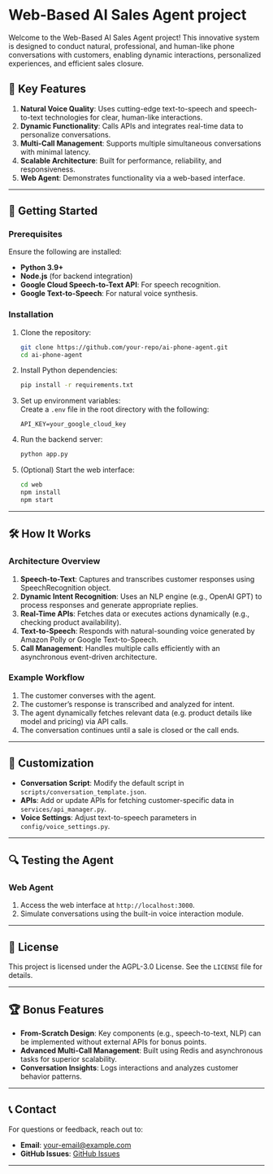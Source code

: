 # Web-Based AI Sales Agent project  

Welcome to the Web-Based AI Sales Agent project! This innovative system is designed to conduct natural, professional, and human-like phone conversations with customers, enabling dynamic interactions, personalized experiences, and efficient sales closure.  

## 🎯 **Key Features**  
1. **Natural Voice Quality**: Uses cutting-edge text-to-speech and speech-to-text technologies for clear, human-like interactions.  
2. **Dynamic Functionality**: Calls APIs and integrates real-time data to personalize conversations.  
3. **Multi-Call Management**: Supports multiple simultaneous conversations with minimal latency.  
4. **Scalable Architecture**: Built for performance, reliability, and responsiveness.  
5. **Web Agent**: Demonstrates functionality via a web-based interface.  

---

## 🚀 **Getting Started**  

### Prerequisites  
Ensure the following are installed:  
- **Python 3.9+**  
- **Node.js** (for backend integration)  
- **Google Cloud Speech-to-Text API**: For speech recognition.  
- **Google Text-to-Speech**: For natural voice synthesis.  

### Installation  
1. Clone the repository:  
   ```bash  
   git clone https://github.com/your-repo/ai-phone-agent.git  
   cd ai-phone-agent  
   ```  

2. Install Python dependencies:  
   ```bash  
   pip install -r requirements.txt  
   ```  

3. Set up environment variables:  
   Create a `.env` file in the root directory with the following:  
   ```plaintext  
   API_KEY=your_google_cloud_key 
   ```  

4. Run the backend server:  
   ```bash  
   python app.py  
   ```  

5. (Optional) Start the web interface:  
   ```bash  
   cd web  
   npm install  
   npm start  
   ```  

---

## 🛠 **How It Works**  

### Architecture Overview  
1. **Speech-to-Text**: Captures and transcribes customer responses using SpeechRecognition object.  
2. **Dynamic Intent Recognition**: Uses an NLP engine (e.g., OpenAI GPT) to process responses and generate appropriate replies.  
3. **Real-Time APIs**: Fetches data or executes actions dynamically (e.g., checking product availability).  
4. **Text-to-Speech**: Responds with natural-sounding voice generated by Amazon Polly or Google Text-to-Speech.  
5. **Call Management**: Handles multiple calls efficiently with an asynchronous event-driven architecture.  

### Example Workflow  
1. The customer converses with the agent.  
3. The customer’s response is transcribed and analyzed for intent.  
4. The agent dynamically fetches relevant data (e.g. product details like model and pricing) via API calls.  
5. The conversation continues until a sale is closed or the call ends.  

---

## 🧩 **Customization**  

- **Conversation Script**: Modify the default script in `scripts/conversation_template.json`.  
- **APIs**: Add or update APIs for fetching customer-specific data in `services/api_manager.py`.  
- **Voice Settings**: Adjust text-to-speech parameters in `config/voice_settings.py`.  

---

## 🔍 **Testing the Agent**  

### Web Agent  
1. Access the web interface at `http://localhost:3000`.  
2. Simulate conversations using the built-in voice interaction module.  

---

## 📜 **License**  
This project is licensed under the AGPL-3.0 License. See the `LICENSE` file for details.  

---

## 🏆 **Bonus Features**  
- **From-Scratch Design**: Key components (e.g., speech-to-text, NLP) can be implemented without external APIs for bonus points.  
- **Advanced Multi-Call Management**: Built using Redis and asynchronous tasks for superior scalability.  
- **Conversation Insights**: Logs interactions and analyzes customer behavior patterns.  

---

## 📞 **Contact**  
For questions or feedback, reach out to:  
- **Email**: your-email@example.com  
- **GitHub Issues**: [GitHub Issues](https://github.com/your-repo/ai-phone-agent/issues)  

---  
